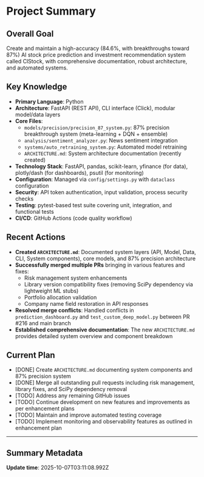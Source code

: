 # Project Summary

## Overall Goal
Create and maintain a high-accuracy (84.6%, with breakthroughs toward 87%) AI stock price prediction and investment recommendation system called ClStock, with comprehensive documentation, robust architecture, and automated systems.

## Key Knowledge
- **Primary Language**: Python
- **Architecture**: FastAPI (REST API), CLI interface (Click), modular model/data layers
- **Core Files**:
  - `models/precision/precision_87_system.py`: 87% precision breakthrough system (meta-learning + DQN + ensemble)
  - `analysis/sentiment_analyzer.py`: News sentiment integration
  - `systems/auto_retraining_system.py`: Automated model retraining
  - `ARCHITECTURE.md`: System architecture documentation (recently created)
- **Technology Stack**: FastAPI, pandas, scikit-learn, yfinance (for data), plotly/dash (for dashboards), psutil (for monitoring)
- **Configuration**: Managed via `config/settings.py` with `dataclass` configuration
- **Security**: API token authentication, input validation, process security checks
- **Testing**: pytest-based test suite covering unit, integration, and functional tests
- **CI/CD**: GitHub Actions (code quality workflow)

## Recent Actions
- **Created `ARCHITECTURE.md`**: Documented system layers (API, Model, Data, CLI, System components), core models, and 87% precision architecture
- **Successfully merged multiple PRs** bringing in various features and fixes:
  - Risk management system enhancements
  - Library version compatibility fixes (removing SciPy dependency via lightweight ML stubs)
  - Portfolio allocation validation
  - Company name field restoration in API responses
- **Resolved merge conflicts**: Handled conflicts in `prediction_dashboard.py` and `test_custom_deep_model.py` between PR #216 and main branch
- **Established comprehensive documentation**: The new `ARCHITECTURE.md` provides detailed system overview and component breakdown

## Current Plan
- [DONE] Create `ARCHITECTURE.md` documenting system components and 87% precision system
- [DONE] Merge all outstanding pull requests including risk management, library fixes, and SciPy dependency removal
- [TODO] Address any remaining GitHub issues
- [TODO] Continue development on new features and improvements as per enhancement plans
- [TODO] Maintain and improve automated testing coverage
- [TODO] Implement monitoring and observability features as outlined in enhancement plan

---

## Summary Metadata
**Update time**: 2025-10-07T03:11:08.992Z 

